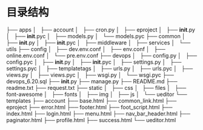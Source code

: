 # 目录结构
├── apps
│   ├── account
│   ├── cron.py
│   ├── eproject
│   ├── __init__.py
│   ├── __init__.pyc
│   ├── models.py
│   └── models.pyc
├── common
│   ├── __init__.py
│   ├── __init__.pyc
│   ├── middleware
│   ├── services
│   └── utils
├── config
│   ├── dev.env.conf
│   ├── env.conf
│   ├── online.env.conf
│   └── pre.env.conf
├── devops
│   ├── config.py
│   ├── config.pyc
│   ├── __init__.py
│   ├── __init__.pyc
│   ├── settings.py
│   ├── settings.pyc
│   ├── templatetags
│   ├── urls.py
│   ├── urls.pyc
│   ├── views.py
│   ├── views.pyc
│   ├── wsgi.py
│   └── wsgi.pyc
├── devops_6.20.sql
├── __init__.py
├── manage.py
├── README.md
├── readme.txt
├── request.txt
├── static
│   ├── css
│   ├── files
│   ├── font-awesome
│   ├── fonts
│   ├── img
│   ├── js
│   └── ueditor
└── templates
    ├── account
    ├── base.html
    ├── common_link.html
    ├── eproject
    ├── error.html
    ├── footer.html
    ├── foot_script.html
    ├── index.html
    ├── login.html
    ├── menu.html
    ├── nav_bar_header.html
    ├── paginator.html
    ├── profile.html
    ├── success.html
    └── ueditor.html

